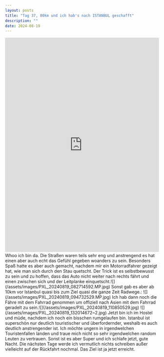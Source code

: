 ```yaml
---
layout: posts
title: "Tag 37, 80km und ich hab's nach ISTANBUL geschafft"
description: ""
date: 2024-08-19
---
```

<iframe src="https://www.komoot.com/de-de/tour/1800522795/embed?share_token=aMWqnLCxf1QABLMRAQhakMc3EFhL5y92JuBGvzu4lj42Kt02A1&profile=1" width="100%" height="700" frameborder="0" scrolling="no"></iframe>
Whoo ich bin da. Die Straßen waren teils sehr eng und anstrengend es hat einen aber auch echt das Gefühl gegeben woanders zu sein. Besonders Spaß hatte es aber auch gemacht, nachdem mir ein Motorradfahrer gezeigt hat, wie man sich durch den Stau quetscht. Der Trick ist es selbstbewusst zu sein und zu hoffen, dass das Auto nicht weiter nach rechts fährt und einen zwischen sich und der Leitplanke einquetscht.![](/assets/images/PXL_20240819_082714592.MP.jpg)
Sonst gab es aber ab 10km vor Istanbul quasi bis zum Ziel quasi die ganze Zeit Radwege.:
![](/assets/images/PXL_20240819_094732529.MP.jpg)
Ich hab dann noch die Fähre mit dem Fahrrad genommen um offiziell nach Asien mit dem Fahrrad geradelt zu sein.![](/assets/images/PXL_20240819_110850529.jpg)
![](/assets/images/PXL_20240819_132014672~2.jpg)
Jetzt bin ich im Hostel und müde, nachdem ich noch ein bisschen rumgelaufen bin. Istanbul ist superschön nur deutlich touristischer und überfordernder, weshalb es auch deutlich anstrengender ist. Ich möchte ungern in irgendwelchen Touristenfallen landen und traue mich nicht so sehr  irgendwelchen random Leuten zu vertrauen.
Sonst ist es aber Super und ich schlafe jetzt, gute Nacht. Die nächsten Tage werde ich vermutlich nichts schreiben außer vielleicht auf der Rückfahrt nochmal. Das Ziel ist ja jetzt erreicht.